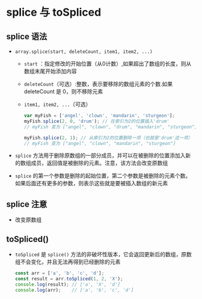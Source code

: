 # splice 与 toSpliced

## splice 语法

+ `array.splice(start, deleteCount, item1, item2, ...)`

  + `start` ：指定修改的开始位置（从0计数）,如果超出了数组的长度，则从数组末尾开始添加内容

  + `deleteCount`（可选）:整数，表示要移除的数组元素的个数.如果 deleteCount 是 0，则不移除元素

  + `item1, item2, ...`（可选）

    ```js
    var myFish = ['angel', 'clown', 'mandarin', 'sturgeon'];
    myFish.splice(2, 0, 'drum'); // 在索引为2的位置插入'drum'
    // myFish 变为 ["angel", "clown", "drum", "mandarin", "sturgeon"]

    myFish.splice(2, 1); // 从索引为2的位置删除一项（也就是'drum'这一项）
    // myFish 变为 ["angel", "clown", "mandarin", "sturgeon"]
    ```

+ `splice` 方法用于删除原数组的一部分成员，并可以在被删除的位置添加入新的数组成员，返回值是被删除的元素。注意，该方法会改变原数组

+ `splice` 的第一个参数是删除的起始位置，第二个参数是被删除的元素个数。如果后面还有更多的参数，则表示这些就是要被插入数组的新元素

## splice 注意

+ 改变原数组

## toSpliced()

+ `toSpliced` 是 `splice()` 方法的非破坏性版本，它会返回更新后的数组，原数组不会变化，并且无法再得到已经删除的元素

  ```js
  const arr = ['a', 'b', 'c', 'd'];
  const result = arr.toSpliced(1, 2, 'X');
  console.log(result); // ['a', 'X', 'd']
  console.log(arr);    // ['a', 'b', 'c', 'd']
  ```
